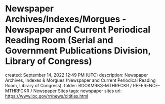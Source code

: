 # Newspaper Archives/Indexes/Morgues - Newspaper and Current Periodical Reading Room (Serial and Government Publications Division, Library of Congress)

created: September 14, 2022 12:49 PM (UTC)
description: Newspaper Archives, Indexes & Morgues (Newspaper and Current Periodical Reading Room, Library of Congress).
folder: BOOKMRKS-MTHRFCKR / REFERENCE-MTHRFCKR / Newspaper Sites
tags: newspaper sites
url: https://www.loc.gov/rr/news/oltitles.html